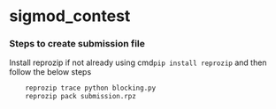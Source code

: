# sigmod_contest

### Steps to create submission file

Install reprozip if not already using cmd`pip install reprozip` and then follow the below steps

```python
    reprozip trace python blocking.py
    reprozip pack submission.rpz
```